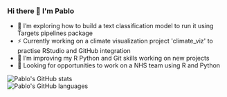 ### Hi there 👋 I'm Pablo

<!--
**Pablo-source/Pablo-source** is a ✨ _special_ ✨ repository because its `README.md` (this file) appears on your GitHub profile.

Here are some ideas to get you started:  

- 🔭 I’m currently working on ...
- 🌱 I’m currently learning ...
- 👯 I’m looking to collaborate on ...
- 🤔 I’m looking for help with ...
- 💬 Ask me about ...
- 📫 How to reach me: ...
- 😄 Pronouns: ...
- ⚡ Fun fact: ...
![Pablo's GitHub languages](https://github-readme-stats.vercel.app/api/top-langs/?username=PABLO-SOURCE&layout=compact&show_icons=true&theme=radical)
-->

- 🔭 I’m exploring how to build a text classification model to run it using Targets pipelines package
- ⚡ Currently working on a climate visualization project 'climate_viz' to practise RStudio and GitHub integration
- 🌱 I’m improving my R Python and Git skills working on new projects 
- 👯 Looking for opportunities to work on a NHS team using R and Python 

![Pablo's GitHub stats](https://github-readme-stats.vercel.app/api?username=Pablo-source&show_icons=true&theme=tokyonight)      
![Pablo's GitHub languages](https://github-readme-stats.vercel.app/api/top-langs/?username=Pablo-source&hide=javascript,html&theme=tokyonight)




